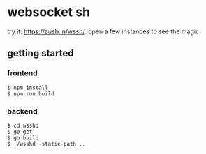 websocket sh
============

try it: <https://ausb.in/wssh/>. open a few instances to see the magic

getting started
---------------

### frontend

    $ npm install
    $ npm run build

### backend

    $ cd wsshd
    $ go get
    $ go build
    $ ./wsshd -static-path ..
